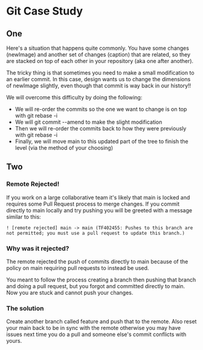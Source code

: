# Git Case Study

## One
Here's a situation that happens quite commonly. You have some changes (newImage) and another set of changes (caption) that are related, so they are stacked on top of each other in your repository (aka one after another).

The tricky thing is that sometimes you need to make a small modification to an earlier commit. In this case, design wants us to change the dimensions of newImage slightly, even though that commit is way back in our history!!

We will overcome this difficulty by doing the following:

- We will re-order the commits so the one we want to change is on top with git rebase -i
- We will git commit --amend to make the slight modification
- Then we will re-order the commits back to how they were previously with git rebase -i
- Finally, we will move main to this updated part of the tree to finish the level (via the method of your choosing)


## Two

### Remote Rejected!
If you work on a large collaborative team it's likely that main is locked and requires some Pull Request process to merge changes. If you commit directly to main locally and try pushing you will be greeted with a message similar to this:

    ! [remote rejected] main -> main (TF402455: Pushes to this branch are not permitted; you must use a pull request to update this branch.)

### Why was it rejected?
The remote rejected the push of commits directly to main because of the policy on main requiring pull requests to instead be used.

You meant to follow the process creating a branch then pushing that branch and doing a pull request, but you forgot and committed directly to main. Now you are stuck and cannot push your changes.

### The solution
Create another branch called feature and push that to the remote. Also reset your main back to be in sync with the remote otherwise you may have issues next time you do a pull and someone else's commit conflicts with yours.